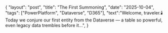 {
    "layout": "post",
    "title": "The First Summoning",
    "date": "2025-10-04",
    "tags": ["PowerPlatform", "Dataverse", "D365"],
    "text":"Welcome, traveler.🕯️Today we conjure our first entity from the Dataverse — a table so powerful, even legacy data trembles before it...",
}
